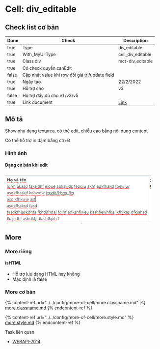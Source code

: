 # Cell: div\_editable

## Check list cơ bản

<table><thead><tr><th data-type="checkbox">Done</th><th>Check</th><th>Description</th></tr></thead><tbody><tr><td>true</td><td>Type</td><td>div_editable</td></tr><tr><td>true</td><td>With_MyUI Type</td><td>cell_div_editable</td></tr><tr><td>true</td><td>Class div</td><td>mct-div_editable</td></tr><tr><td>true</td><td>Có check quyền canEdit</td><td></td></tr><tr><td>false</td><td>Cập nhật value khi row đổi giá trị/update field</td><td></td></tr><tr><td>true</td><td>Ngày tạo</td><td>22/2/2022</td></tr><tr><td>true</td><td>Hỗ trợ cho</td><td>v3</td></tr><tr><td>false</td><td>Hộ trợ đầy đủ cho v1/v3/v5</td><td></td></tr><tr><td>true</td><td>Link document</td><td><a href="https://allianceitsc.gitbook.io/web-admin/components/mytablecell/cell-div_editable">Link</a></td></tr></tbody></table>

## Mô tả

Show như dạng textarea, có thể edit, chiều cao bằng nội dung content

Có thể hỗ trợ in đậm bằng ctr+B

### Hình ảnh

#### Dạng cơ bản khi edit

![](<../../.gitbook/assets/image (2).png>)

## More

### More riêng

#### isHTML

* Hỗ trợ lưu dạng HTML hay không
* Mặc định là false

### More cơ bản

{% content-ref url="../../config/more-of-cell/more.classname.md" %}
[more.classname.md](../../config/more-of-cell/more.classname.md)
{% endcontent-ref %}

{% content-ref url="../../config/more-of-cell/more.style.md" %}
[more.style.md](../../config/more-of-cell/more.style.md)
{% endcontent-ref %}

Task liên quan

* [WEBAPI-7014](https://allianceitscvn.atlassian.net/browse/WEBAPI-7014)&#x20;
